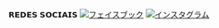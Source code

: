 𝗥𝗘𝗗𝗘𝗦 𝗦𝗢𝗖𝗜𝗔𝗜𝗦
        [![フェイスブック](https://img.shields.io/badge/Facebook-1877F2?style=for-the-badge&logo=facebook&logoColor=white)](https://www.facebook.com/profile.php?id=100086023962156&mibextid=ZbWKwL)
        [![インスタグラム](https://img.shields.io/badge/Instagram-E4405F?style=for-the-badge&logo=instagram&logoColor=white)](https://instagram.com/ohlugremofromar?igshid=YmMyMTA2M2Y=)
       
